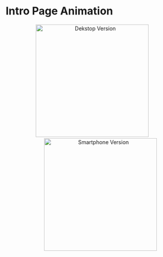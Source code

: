 # Intro Page Animation
[//]: # (Add your gifs/images here:)
<div align="center">
  <img src="https://media1.giphy.com/media/qhkuLlEoIAfgtbnqsk/giphy.gif?cid=790b7611d665711da1da92a21380414dafc62d6b0d28fdb0&rid=giphy.gif&ct=g" alt="Dekstop Version" height="300">&nbsp&nbsp&nbsp&nbsp&nbsp&nbsp&nbsp&nbsp&nbsp&nbsp&nbsp
  <img src="https://media4.giphy.com/media/mw1LCQExdnphI6YHgr/giphy.gif?cid=790b7611e561006b2480e562a4da28e931a29dc7142f6ac1&rid=giphy.gif&ct=g" alt="Smartphone Version" height="300">
</div>
